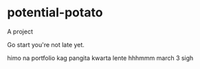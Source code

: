 # potential-potato
A project

Go start you're not late yet.

himo na portfolio kag pangita kwarta lente
 hhhmmm march 3
 sigh
<!-- I will start today freelancing and VA help me

help me help me helpppp

mashed potato
heyy
